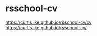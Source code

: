 # rsschool-cv
https://curtislike.github.io/rsschool-cv/cv
https://curtislike.github.io/rsschool-cv/
